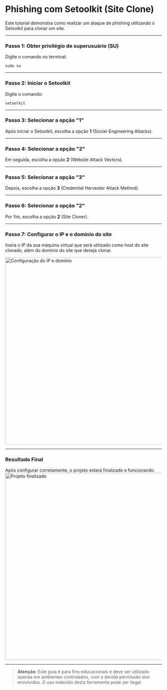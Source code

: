 # Phishing com Setoolkit (Site Clone)

Este tutorial demonstra como realizar um ataque de phishing utilizando o Setoolkit para clonar um site. 

---

### Passo 1: Obter privilégio de superusuário (SU)
Digite o comando no terminal:
```
sudo su
```

---

### Passo 2: Iniciar o Setoolkit
Digite o comando:
```
setoolkit
```

---

### Passo 3: Selecionar a opção "1"
Após iniciar o Setoolkit, escolha a opção **1** (Social-Engineering Attacks).

---

### Passo 4: Selecionar a opção "2"
Em seguida, escolha a opção **2** (Website Attack Vectors).

---

### Passo 5: Selecionar a opção "3"
Depois, escolha a opção **3** (Credential Harvester Attack Method).

---

### Passo 6: Selecionar a opção "2"
Por fim, escolha a opção **2** (Site Cloner).

---

### Passo 7: Configurar o IP e o domínio do site
Insira o IP da sua máquina virtual que será utilizado como host do site clonado, além do domínio do site que deseja clonar.

<img src="https://github.com/user-attachments/assets/d915b54d-cb4f-4ed8-af15-8fe119b90f44" alt="Configuração do IP e domínio" width="600">

---

### Resultado Final
Após configurar corretamente, o projeto estará finalizado e funcionando.
<img src="https://github.com/user-attachments/assets/2c2368ca-33b2-4b36-b18c-3a18fbc3b8a5" alt="Projeto finalizado" width="600">

---

> **Atenção**: Este guia é para fins educacionais e deve ser utilizado apenas em ambientes controlados, com a devida permissão dos envolvidos. O uso indevido desta ferramenta pode ser ilegal.

